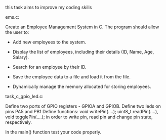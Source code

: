 this task aims to improve my coding skills

ems.c:

Create an Employee Management System in C. The program should allow the user to: 

  - Add new employees to the system. 

  - Display the list of employees, including their details (ID, Name, Age, Salary). 

  - Search for an employee by their ID. 

  - Save the employee data to a file and load it from the file. 

  - Dynamically manage the memory allocated for storing employees. 

 
task_c_gpio_led.c:

  Define two ports of GPIO registers  - GPIOA and GPIOB. Define two leds on pins PA5 and PB1 
  Define functions: void writePin(....); uint8_t readPin(....), void togglePin(....); in order to write pin, read pin and change pin state, respectively.  
  
  In the main() function test your code properly.  
